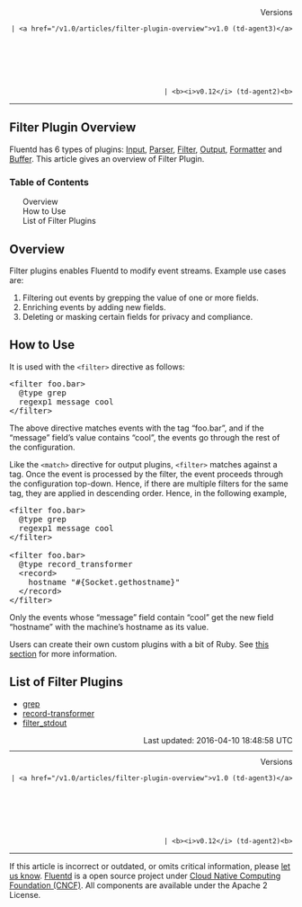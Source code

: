 <article>
<div style="text-align:right">
<div style="text-align:right">
Versions 
  
    
    | <a href="/v1.0/articles/filter-plugin-overview">v1.0 (td-agent3)</a>
    
  

  

  
    
    | <b><i>v0.12</i> (td-agent2)<b>
</b></b>
</div>
</div>
<hr size="1" style="margin-top: 10px; margin-bottom: 10px; color: rgba(0, 0, 0, .15);"/>
<hgroup>
<h1>Filter Plugin Overview</h1>
</hgroup>
<p>Fluentd has 6 types of plugins: <a href="input-plugin-overview">Input</a>, <a href="parser-plugin-overview">Parser</a>, <a href="filter-plugin-overview">Filter</a>, <a href="output-plugin-overview">Output</a>, <a href="formatter-plugin-overview">Formatter</a> and <a href="buffer-plugin-overview">Buffer</a>. This article gives an overview of Filter Plugin.</p>
<a name="overview"></a>
<section id="table-of-contents"><h3>Table of Contents</h3>
<ul id="toc">
<li class="toc-item"><a href="#overview">Overview</a></li>
<li class="toc-item"><a href="#how-to-use">How to Use</a></li>
<li class="toc-item"><a href="#list-of-filter-plugins">List of Filter Plugins</a></li>
</ul>
</section>
<h2>Overview</h2>
<p>Filter plugins enables Fluentd to modify event streams. Example use cases are:</p>
<ol>
<li>Filtering out events by grepping the value of one or more fields.</li>
<li>Enriching events by adding new fields.</li>
<li>Deleting or masking certain fields for privacy and compliance.</li>
</ol>
<a name="how-to-use"></a><h2>How to Use</h2>
<p>It is used with the <code>&lt;filter&gt;</code> directive as follows:</p>
<pre class="CodeRay"><span class="string">&lt;filter foo.bar&gt;
</span><span class="string">  @type grep
</span><span class="string">  regexp1 message cool
</span><span class="string">&lt;/filter&gt;
</span></pre>
<p>The above directive matches events with the tag “foo.bar”, and if the “message” field’s value contains “cool”, the events go through the rest of the configuration.</p>
<p>Like the <code>&lt;match&gt;</code> directive for output plugins, <code>&lt;filter&gt;</code> matches against a tag. Once the event is processed by the filter, the event proceeds through the configuration top-down. Hence, if there are multiple filters for the same tag, they are applied in descending order. Hence, in the following example,</p>
<pre class="CodeRay"><span class="string">&lt;filter foo.bar&gt;
</span><span class="string">  @type grep
</span><span class="string">  regexp1 message cool
</span><span class="string">&lt;/filter&gt;
</span><span class="string">
</span><span class="string">&lt;filter foo.bar&gt;
</span><span class="string">  @type record_transformer
</span><span class="string">  &lt;record&gt;
</span><span class="string">    hostname "#{Socket.gethostname}"
</span><span class="string">  &lt;/record&gt;
</span><span class="string">&lt;/filter&gt;
</span></pre>
<p>Only the events whose “message” field contain “cool” get the new field “hostname” with the machine’s hostname as its value.</p>
<p>Users can create their own custom plugins with a bit of Ruby. See <a href="plugin-development#filter-plugins">this section</a> for more information.</p>
<a name="list-of-filter-plugins"></a><h2>List of Filter Plugins</h2>
<ul>
<li><a href="filter_grep">grep</a></li>
<li><a href="filter_record_transformer">record-transformer</a></li>
<li><a href="filter_stdout">filter_stdout</a></li>
</ul>
<div style="text-align:right">
  Last updated: 2016-04-10 18:48:58 UTC
  </div>
<hr size="1" style="margin-top: 10px; margin-bottom: 10px; color: rgba(0, 0, 0, .15);"/>
<div style="text-align:right">
Versions 
  
    
    | <a href="/v1.0/articles/filter-plugin-overview">v1.0 (td-agent3)</a>
    
  

  

  
    
    | <b><i>v0.12</i> (td-agent2)<b>
</b></b>
</div>
<hr size="1" style="margin-top: 10px; margin-bottom: 10px; color: rgba(0, 0, 0, .15);"/>
<p>
    If this article is incorrect or outdated, or omits critical information, please <a href="https://github.com/fluent/fluentd-docs/issues?state=open">let us know</a>. <a href="http://www.fluentd.org/">Fluentd</a> is a  open source project under <a href="https://cncf.io/">Cloud Native Computing Foundation (CNCF)</a>. All components are available under the Apache 2 License.
  </p>
</article>